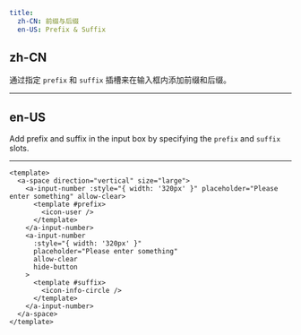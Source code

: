 ```yaml
title:
  zh-CN: 前缀与后缀
  en-US: Prefix & Suffix
```

## zh-CN

通过指定 `prefix` 和 `suffix` 插槽来在输入框内添加前缀和后缀。

---

## en-US

Add prefix and suffix in the input box by specifying the `prefix` and `suffix` slots.

---

```vue
<template>
  <a-space direction="vertical" size="large">
    <a-input-number :style="{ width: '320px' }" placeholder="Please enter something" allow-clear>
      <template #prefix>
        <icon-user />
      </template>
    </a-input-number>
    <a-input-number
      :style="{ width: '320px' }"
      placeholder="Please enter something"
      allow-clear
      hide-button
    >
      <template #suffix>
        <icon-info-circle />
      </template>
    </a-input-number>
  </a-space>
</template>
```
